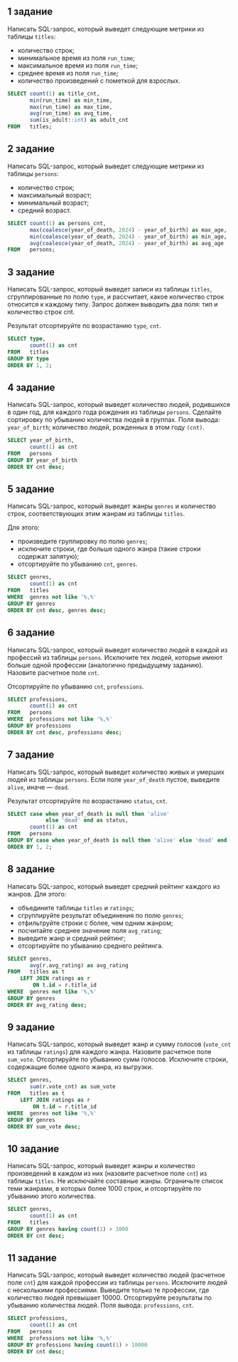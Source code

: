 ## 1 задание 

Написать SQL-запрос, который выведет следующие метрики из таблицы `titles`:

- количество строк;
- минимальное время из поля `run_time`;
- максимальное время из поля `run_time`;
- среднее время из поля `run_time`;
- количество произведений с пометкой для взрослых.

```sql
SELECT count(1) as title_cnt,
       min(run_time) as min_time,
       max(run_time) as max_time,
       avg(run_time) as avg_time,
       sum(is_adult::int) as adult_cnt
FROM   titles;
```

## 2 задание 

Написать SQL-запрос, который выведет следующие метрики из таблицы `persons`:

- количество строк;
- максимальный возраст;
- минимальный возраст;
- средний возраст.

```sql
SELECT count(1) as persons_cnt,
       max(coalesce(year_of_death, 2024) - year_of_birth) as max_age,
       min(coalesce(year_of_death, 2024) - year_of_birth) as min_age,
       avg(coalesce(year_of_death, 2024) - year_of_birth) as avg_age
FROM   persons;
```

## 3 задание 

Написать SQL-запрос, который выведет записи из таблицы `titles`, сгруппированные по полю `type`, и рассчитает, какое количество строк относится к каждому типу. Запрос должен выводить два поля: тип и количество строк cnt.

Результат отсортируйте по возрастанию `type`, `cnt`.

```sql
SELECT type,
       count(1) as cnt
FROM   titles
GROUP BY type
ORDER BY 1, 2;
```

## 4 задание 

Написать SQL-запрос, который выведет количество людей, родившихся в один год, для каждого года рождения из таблицы `persons`. Сделайте сортировку по убыванию количества людей в группах.
Поля вывода: `year_of_birth`; количество людей, рожденных в этом году `(cnt)`.

```sql
SELECT year_of_birth,
       count(1) as cnt
FROM   persons
GROUP BY year_of_birth
ORDER BY cnt desc;
```

## 5 задание 

Написать SQL-запрос, который выведет жанры `genres` и количество строк, соответствующих этим жанрам из таблицы `titles`. 

Для этого:
- произведите группировку по полю `genres`;
- исключите строки, где больше одного жанра (такие строки содержат запятую);
- отсортируйте по убыванию `cnt`, `genres`.

```sql
SELECT genres,
       count(1) as cnt
FROM   titles
WHERE  genres not like '%,%'
GROUP BY genres
ORDER BY cnt desc, genres desc;
```

## 6 задание 

Написать SQL-запрос, который выведет количество людей в каждой из профессий из таблицы `persons`. Исключите тех людей, которые имеют больше одной профессии (аналогично предыдущему заданию). 
Назовите расчетное поле `cnt`. 

Отсортируйте по убыванию `cnt`, `professions`.

```sql
SELECT professions,
       count(1) as cnt
FROM   persons
WHERE  professions not like '%,%'
GROUP BY professions
ORDER BY cnt desc, professions desc;
```

## 7 задание 

Написать SQL-запрос, который выведет количество живых и умерших людей из таблицы `persons`. Если поле `year_of_death` пустое, выведите `alive`, иначе — `dead`. 

Результат отсортируйте по возрастанию `status`, `cnt`.

```sql
SELECT case when year_of_death is null then 'alive'
            else 'dead' end as status,
       count(1) as cnt
FROM   persons
GROUP BY case when year_of_death is null then 'alive' else 'dead' end
ORDER BY 1, 2;
```

## 8 задание 

Написать SQL-запрос, который выведет средний рейтинг каждого из жанров. Для этого:

- объедините таблицы `titles` и `ratings`;
- сгруппируйте результат объединения по полю `genres`;
- отфильтруйте строки с более, чем одним жанром;
- посчитайте среднее значение поля `avg_rating`;
- выведите жанр и средний рейтинг;
- отсортируйте по убыванию среднего рейтинга.

```sql
SELECT genres,
       avg(r.avg_rating) as avg_rating
FROM   titles as t
    LEFT JOIN ratings as r
        ON t.id = r.title_id
WHERE  genres not like '%,%'
GROUP BY genres
ORDER BY avg_rating desc;
```

## 9 задание 

Написать SQL-запрос, который выведет жанр и сумму голосов (`vote_cnt` из таблицы `ratings`) для каждого жанра. Назовите расчетное поле `sum_vote`. Отсортируйте по убыванию сумм голосов. Исключите строки, содержащие более одного жанра, из выгрузки.

```sql
SELECT genres,
       sum(r.vote_cnt) as sum_vote
FROM   titles as t
    LEFT JOIN ratings as r
        ON t.id = r.title_id
WHERE  genres not like '%,%'
GROUP BY genres
ORDER BY sum_vote desc;
```

## 10 задание 

Написать SQL-запрос, который выведет жанры и количество произведений в каждом из них (назовите расчетное поле `cnt`) из таблицы `titles`. Не исключайте составные жанры. Ограничьте список теми жанрами, в которых более 1000 строк, и отсортируйте по убыванию этого количества.

```sql
SELECT genres,
       count(1) as cnt
FROM   titles
GROUP BY genres having count(1) > 1000
ORDER BY cnt desc;
```

## 11 задание 

Написать SQL-запрос, который выведет количество людей (расчетное поле `cnt`) для каждой профессии из таблицы `persons`. Исключите людей с несколькими профессиями. Выведите только те профессии, где количество людей превышает 10000. Отсортируйте результаты по убыванию количества людей. Поля вывода: `professions`, `cnt`.

```sql
SELECT professions,
       count(1) as cnt
FROM   persons
WHERE  professions not like '%,%'
GROUP BY professions having count(1) > 10000
ORDER BY cnt desc;
```
